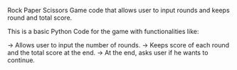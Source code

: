 Rock Paper Scissors Game code that allows user to input rounds and keeps round and total score.

This is a basic Python Code for the game with functionalities like:

-> Allows user to input the number of rounds.
-> Keeps score of each round and the total score at the end.
-> At the end, asks user if he wants to continue.
